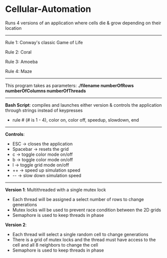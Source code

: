 # Cellular-Automation
Runs 4 versions of an application where cells die & grow depending on their location
***
Rule 1: Conway's classic Game of Life 

Rule 2: Coral

Rule 3: Amoeba

Rule 4: Maze
***
This program takes as parameters: __./filename numberOfRows numberOfColumns numberOfThreads__
***
__Bash Script__: compiles and launches either version & controls the application
through strings instead of keypresses
* rule # (# is 1 - 4), color on, color off, speedup, slowdown, end
***
__Controls__:
* ESC -> closes the application
* Spacebar -> resets the grid
* c -> toggle color mode on/off
* b -> toggle color mode on/off
* l -> toggle grid mode on/off
* ++ -> speed up simulation speed
* -- -> slow down simulation speed
***
__Version 1__: Multithreaded with a single mutex lock
* Each thread will be assigned a select number of rows to change generations
* Mutex locks will be used to prevent race condition between the 2D grids
* Semaphore is used to keep threads in phase

__Version 2__: 
* Each thread will select a single random cell to change generations
* There is a grid of mutex locks and the thread must have access to the cell
and all 8 neighbors to change the cell
* Semaphore is used to keep threads in phase
